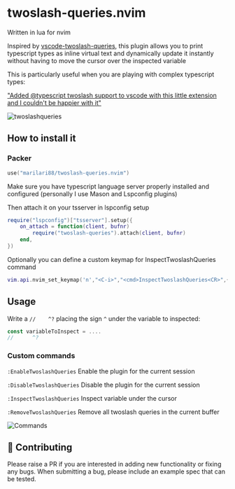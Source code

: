# twoslash-queries.nvim
Written in lua for nvim

Inspired by [vscode-twoslash-queries](https://github.com/orta/vscode-twoslash-queries), this plugin allows you to print typescript types as inline virtual text and dynamically update it instantly without having to move the cursor over the inspected variable

This is particularly useful when you are playing with complex typescript types:

["Added 
@typescript
 twoslash support to vscode with this little extension and I couldn't be happier with it"](https://twitter.com/tannerlinsley/status/1564254580715560960?s=20&t=E0Ap8W6vsFZhHyZFYlt_5w)

![twoslashqueries](https://user-images.githubusercontent.com/32909388/204164892-3c1444d3-8f2d-4c6d-8c1a-b812f1e4c657.gif)

## How to install it

### Packer
```lua
use("marilari88/twoslash-queries.nvim")
```

Make sure you have typescript language server properly installed and configured (personally I use Mason and Lspconfig plugins)

Then attach it on your tsserver in lspconfig setup
```lua
require("lspconfig")["tsserver"].setup({
	on_attach = function(client, bufnr)
		require("twoslash-queries").attach(client, bufnr)
	end,
})
```


Optionally you can define a custom keymap for InspectTwoslashQueries command
```lua
vim.api.nvim_set_keymap('n',"<C-i>","<cmd>InspectTwoslashQueries<CR>",{})
```

## Usage
Write a `//    ^?` placing the sign `^` under the variable to inspected:
```typescript
const variableToInspect = ....
//      ^?
```

### Custom commands
`:EnableTwoslashQueries` Enable the plugin for the current session

`:DisableTwoslashQueries` Disable the plugin for the current session

`:InspectTwoslashQueries` Inspect variable under the cursor

`:RemoveTwoslashQueries` Remove all twoslash queries in the current buffer

![Commands](https://user-images.githubusercontent.com/32909388/204667598-5faa0b88-55af-4841-941d-6db79cfff013.gif)


## :gift: Contributing

Please raise a PR if you are interested in adding new functionality or fixing any bugs. When submitting a bug, please include an example spec that can be tested.
